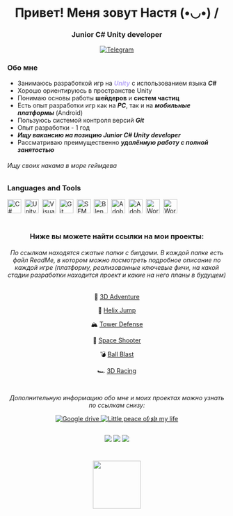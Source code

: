<div id="header" align="center">
    <h1>Привет! Меня зовут Настя (•◡•) /</h1>
    <h3> Junior C# Unity developer</h3>
</div>  

<div id="socials" align="center">
<a href ="https://t.me/EINEILEIDGE">
    <img src ="https://img.shields.io/badge/Telegram-2CA5E0?style=for-the-badge&logo=telegram&logoColor=white"
    alt="Telegram"/>
</a></div>

### Обо мне
- Занимаюсь разработкой игр на **_<font color=b8a8f7>Unity</font>_** с использованием языка **_С#_**
- Хорошо ориентируюсь в пространстве Unity
- Понимаю основы работы **шейдеров** и **систем частиц**
- Есть опыт разработки игр как на **_PC_**, так и на **_мобильные платформы_** (Android)
- Пользуюсь системой контроля версий **_Git_**
- Опыт разработки - 1 год
- **_Ищу вакансию на позицию Junior C# Unity developer_**
- Рассматриваю преимущественно **_удалённую работу с полной занятостью_**
<h6>Ищу своих накама в море геймдева</h6>


### Languages and Tools
<img height="32" width="32" src ="https://cdn.simpleicons.org/csharp/#512BD4/[DARK_MODE_COLOR]"
    title="C#"/>&nbsp;
<img height="32" width="32" src ="https://cdn.simpleicons.org/unity/#B5B5B6/[DARK_MODE_COLOR]"
    title="Unity"/>&nbsp;
<img height="32" width="32" src ="https://cdn.simpleicons.org/visualstudio/#5C2D91/[DARK_MODE_COLOR]"
    title="Visual Studio"/>&nbsp;
<img height="32" width="32" src ="https://cdn.simpleicons.org/git/#F05032/[DARK_MODE_COLOR]"
    title="Git"/>&nbsp;
<img height="32" width="32" src ="https://cdn.simpleicons.org/sfml/#8CC445/[DARK_MODE_COLOR]"
    title="SFML Libraries"/>&nbsp;
<img height="32" width="32" src ="https://cdn.simpleicons.org/blender/#E87D0D/[DARK_MODE_COLOR]"
    title="Blender"/>&nbsp;
<img height="32" width="32" src ="https://cdn.simpleicons.org/adobeillustrator/#FF9A00/[DARK_MODE_COLOR]"
    title="Adobe Illustrator"/>&nbsp;
<img height="32" width="32" src ="https://cdn.simpleicons.org/adobephotoshop/#31A8FF/[DARK_MODE_COLOR]"
    title="Adobe Photoshop"/>&nbsp;
<img height="32" width="32" src ="https://cdn.simpleicons.org/windows11/#0078D4/[DARK_MODE_COLOR]"
    title="Working with Windows OS"/>&nbsp;
<img height="32" width="32" src ="https://cdn.simpleicons.org/macos/#FFFFFF"
    title="Working with Mac OS"/>&nbsp;


<div id="body" align="center">
<h1></h1>
<h3>Ниже вы можете найти ссылки на мои проекты:</h3>
<h6>По ссылкам находятся сжатые папки с билдами. В каждой папке есть файл ReadMe, в котором можно посмотреть подробное описание по каждой игре (платформу, реализованные ключевые фичи, на какой стадии разработки находится проект и какие на него планы в будущем)</h6>

</div>
<div id="body" align="center">   
    
🔑 [3D Adventure](https://drive.google.com/drive/folders/1NM2c_iKRMrt6GCsCZakeH0s0Li4YTqNa?usp=sharing) 

🏐 [Helix Jump](https://drive.google.com/drive/folders/1ywtjgelQXPcgoj2vLETWl38p-oXKF4Ap?usp=sharing) 

🏔 [Tower Defense](https://drive.google.com/drive/folders/1am3mwqDlFyOTp1QNiPW15IE38YRSU9N?usp=sharing) 

🚀 [Space Shooter](https://drive.google.com/drive/folders/1am3mwqDlFyOTp1QNiW15IE538YRSU9N?usp=sharing) 

💣 [Ball Blast](https://drive.google.com/drive/folders/1am3mwqDlFyOTp1QiPW15IE538YRSU9N?usp=sharing) 

🏎 [3D Racing](https://drive.google.com/drive/folders/1am3mwqDlFyOTp1NiPW15IE538YRSU9N?usp=sharing) 

<h1></h1>
</div>

<div id="body" align="center">   
    
<i>Дополнительную информацию обо мне и моих проектах можно узнать по ссылкам снизу:</i>

<a href ="https://drive.google.com/drive/folders/1NROk3kPHVRZaOKgD-77gB5_a05p8mj4f?usp=drive_link">
<img src="https://img.shields.io/badge/Google_Cloud-4285F4?style=for-the-badge&logo=google-cloud&logoColor=white](https://img.shields.io/badge/iCloud-3693F3?style=for-the-badge&logo=iCloud&logoColor=white"
     alt="Google drive"/>

<a href ="https://www.instagram.com/eineileidge?igsh=MXBuaTZsb2Zoeml4eQ%3D%3D&utm_source=qr">
<img src="https://img.shields.io/badge/Instagram-E4405F?style=for-the-badge&logo=instagram&logoColor=white"
     title="Little peace of  ̷s̷h̷  my life"/>
<h2></h2>     
</a></div>


<div id="stat" align="center"> 
    <img src="http://github-profile-summary-cards.vercel.app/api/cards/repos-per-language?username=Nenastasiia&theme=github_dark"/>
    <img src="http://github-profile-summary-cards.vercel.app/api/cards/stats?username=Nenastasiia&theme=github_dark"/>
    <img src="http://github-profile-summary-cards.vercel.app/api/cards/profile-details?username=Nenastasiia&theme=github_dark"/>
</div>

<div align="center" style="margin: 40px 0">
   <a href="https://github.com/romankh3/github-profile-views-counter">
       <img width="110px" src="https://komarev.com/ghpvc/?username=Nenastasiia&color=AA6BD1">
   </a>
</div>


